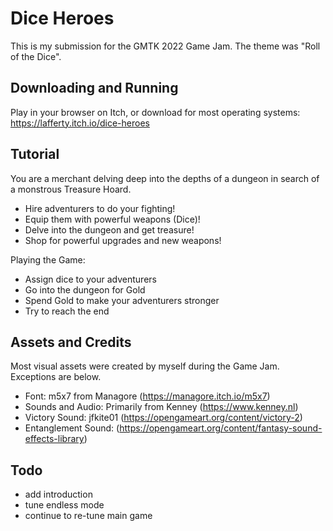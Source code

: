 # Dice Heroes

This is my submission for the GMTK 2022 Game Jam. The theme was "Roll of the Dice".

## Downloading and Running

Play in your browser on Itch, or download for most operating systems: https://lafferty.itch.io/dice-heroes

## Tutorial

You are a merchant delving deep into the depths of a dungeon in search of a monstrous Treasure Hoard.

* Hire adventurers to do your fighting!
* Equip them with powerful weapons (Dice)!
* Delve into the dungeon and get treasure!
* Shop for powerful upgrades and new weapons!

Playing the Game:

* Assign dice to your adventurers
* Go into the dungeon for Gold
* Spend Gold to make your adventurers stronger
* Try to reach the end

## Assets and Credits

Most visual assets were created by myself during the Game Jam. Exceptions are below.

* Font: m5x7 from Managore (https://managore.itch.io/m5x7)
* Sounds and Audio: Primarily from Kenney (https://www.kenney.nl)
* Victory Sound: jfkite01 (https://opengameart.org/content/victory-2)
* Entanglement Sound: (https://opengameart.org/content/fantasy-sound-effects-library)

## Todo

* add introduction
* tune endless mode
* continue to re-tune main game




